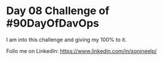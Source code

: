 # Day 08 Challenge of #90DayOfDavOps

I am into this challenge and giving my 100% to it.

Follo me on LinkedIn: https://www.linkedin.com/in/sonineelp/
